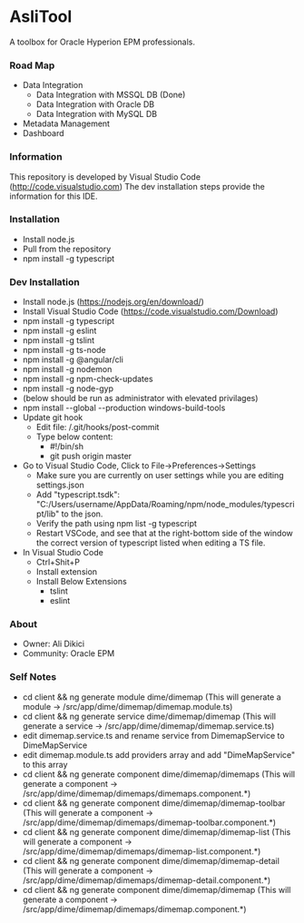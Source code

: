 # AsliTool #

A toolbox for Oracle Hyperion EPM professionals.

### Road Map  ###
* Data Integration
    * Data Integration with MSSQL DB (Done)
    * Data Integration with Oracle DB
    * Data Integration with MySQL DB
* Metadata Management
* Dashboard

### Information ###
This repository is developed by Visual Studio Code (http://code.visualstudio.com)
The dev installation steps provide the information for this IDE.

### Installation ###

* Install node.js
* Pull from the repository
* npm install -g typescript

### Dev Installation ###
* Install node.js (https://nodejs.org/en/download/)
* Install Visual Studio Code (https://code.visualstudio.com/Download)
* npm install -g typescript
* npm install -g eslint
* npm install -g tslint
* npm install -g ts-node
* npm install -g @angular/cli
* npm install -g nodemon
* npm install -g npm-check-updates
* npm install -g node-gyp
* (below should be run as administrator with elevated privilages)
* npm install --global --production windows-build-tools
* Update git hook
    * Edit file: <project-folder>/.git/hooks/post-commit
    * Type below content:
        * \#!/bin/sh
        * git push origin master
* Go to Visual Studio Code, Click to File->Preferences->Settings
    * Make sure you are currently on user settings while you are editing settings.json
    * Add "typescript.tsdk": "C:/Users/username/AppData/Roaming/npm/node_modules/typescript/lib" to the json.
    * Verify the path using npm list -g typescript
    * Restart VSCode, and see that at the right-bottom side of the window the correct version of typescript listed when editing a TS file.
* In Visual Studio Code 
    * Ctrl+Shit+P
    * Install extension
    * Install Below Extensions
        * tslint
		* eslint

### About ###
* Owner: Ali Dikici
* Community: Oracle EPM

### Self Notes ###
* cd client && ng generate module dime/dimemap                                        (This will generate a module -> /src/app/dime/dimemap/dimemap.module.ts)
* cd client && ng generate service dime/dimemap/dimemap                               (This will generate a service -> /src/app/dime/dimemap/dimemap.service.ts)
* edit dimemap.service.ts and rename service from DimemapService to DimeMapService
* edit dimemap.module.ts add providers array and add "DimeMapService" to this array
* cd client && ng generate component dime/dimemap/dimemaps                            (This will generate a component -> /src/app/dime/dimemap/dimemaps/dimemaps.component.*)
* cd client && ng generate component dime/dimemap/dimemap-toolbar                     (This will generate a component -> /src/app/dime/dimemap/dimemaps/dimemap-toolbar.component.*)
* cd client && ng generate component dime/dimemap/dimemap-list                        (This will generate a component -> /src/app/dime/dimemap/dimemaps/dimemap-list.component.*)
* cd client && ng generate component dime/dimemap/dimemap-detail                      (This will generate a component -> /src/app/dime/dimemap/dimemaps/dimemap-detail.component.*)
* cd client && ng generate component dime/dimemap/dimemap                             (This will generate a component -> /src/app/dime/dimemap/dimemaps/dimemap.component.*)